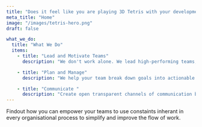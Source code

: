 ```yaml
---
title: "Does it feel like you are playing 3D Tetris with your development teams?"
meta_title: "Home"
image: "/images/tetris-hero.png"
draft: false

what_we_do:
  title: "What We Do"
  items:
    - title: "Lead and Motivate Teams"
      description: "We don't work alone. We lead high-performing teams, fostering collaboration, keeping everyone motivated and removing obstacles that might slow down progress."

    - title: "Plan and Manage"
      description: "We help your team break down goals into actionable steps, create aligment on approach and plans to deliver. Manage resources to ensure teams have what they need to get work done."

    - title: "Communicate "
      description: "Create open transparent channels of communication between the team, stakeholders (clients, management, product or service users), and any other parties involved. Helping to keep everyone informed of progress, concerns and managing expectations throughout the product or service lifecycle."
---
```


Findout how you can empower your teams to use constaints inherant in every organisational process to simplify and improve the flow of work.
